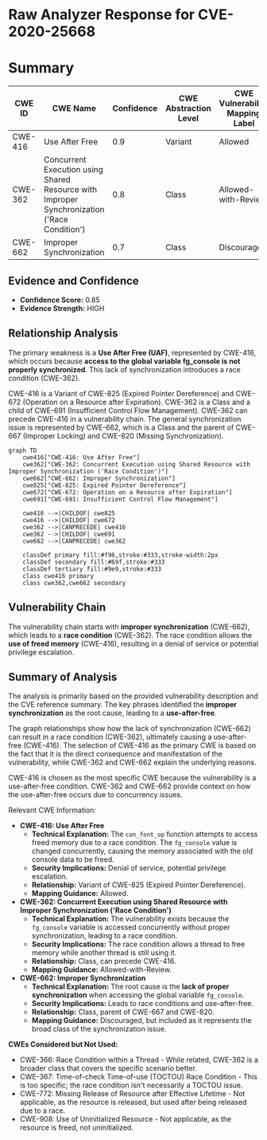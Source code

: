 # Raw Analyzer Response for CVE-2020-25668

# Summary
| CWE ID | CWE Name | Confidence | CWE Abstraction Level | CWE Vulnerability Mapping Label | CWE-Vulnerability Mapping Notes |
|---|---|---|---|---|---|
| CWE-416 | Use After Free | 0.9 | Variant | Allowed | Primary CWE |
| CWE-362 | Concurrent Execution using Shared Resource with Improper Synchronization ('Race Condition') | 0.8 | Class | Allowed-with-Review | Secondary CWE |
| CWE-662 | Improper Synchronization | 0.7 | Class | Discouraged | Secondary CWE |

## Evidence and Confidence

*   **Confidence Score:** 0.85
*   **Evidence Strength:** HIGH

## Relationship Analysis
The primary weakness is a **Use After Free (UAF)**, represented by CWE-416, which occurs because **access to the global variable fg_console is not properly synchronized**. This lack of synchronization introduces a race condition (CWE-362).

CWE-416 is a Variant of CWE-825 (Expired Pointer Dereference) and CWE-672 (Operation on a Resource after Expiration). CWE-362 is a Class and a child of CWE-691 (Insufficient Control Flow Management). CWE-362 can precede CWE-416 in a vulnerability chain. The general synchronization issue is represented by CWE-662, which is a Class and the parent of CWE-667 (Improper Locking) and CWE-820 (Missing Synchronization).

```mermaid
graph TD
    cwe416["CWE-416: Use After Free"]
    cwe362["CWE-362: Concurrent Execution using Shared Resource with Improper Synchronization ('Race Condition')"]
    cwe662["CWE-662: Improper Synchronization"]
    cwe825["CWE-825: Expired Pointer Dereference"]
    cwe672["CWE-672: Operation on a Resource after Expiration"]
    cwe691["CWE-691: Insufficient Control Flow Management"]
    
    cwe416 -->|CHILDOF| cwe825
    cwe416 -->|CHILDOF| cwe672
    cwe362 -->|CANPRECEDE| cwe416
    cwe362 -->|CHILDOF| cwe691
    cwe662 -->|CANPRECEDE| cwe362
    
    classDef primary fill:#f96,stroke:#333,stroke-width:2px
    classDef secondary fill:#69f,stroke:#333
    classDef tertiary fill:#9e9,stroke:#333
    class cwe416 primary
    class cwe362,cwe662 secondary
```

## Vulnerability Chain
The vulnerability chain starts with **improper synchronization** (CWE-662), which leads to a **race condition** (CWE-362). The race condition allows the **use of freed memory** (CWE-416), resulting in a denial of service or potential privilege escalation.

## Summary of Analysis
The analysis is primarily based on the provided vulnerability description and the CVE reference summary. The key phrases identified the **improper synchronization** as the root cause, leading to a **use-after-free**.

The graph relationships show how the lack of synchronization (CWE-662) can result in a race condition (CWE-362), ultimately causing a use-after-free (CWE-416). The selection of CWE-416 as the primary CWE is based on the fact that it is the direct consequence and manifestation of the vulnerability, while CWE-362 and CWE-662 explain the underlying reasons.

CWE-416 is chosen as the most specific CWE because the vulnerability is a use-after-free condition. CWE-362 and CWE-662 provide context on how the use-after-free occurs due to concurrency issues.

Relevant CWE Information:

*   **CWE-416: Use After Free**
    *   **Technical Explanation:** The `con_font_op` function attempts to access freed memory due to a race condition. The `fg_console` value is changed concurrently, causing the memory associated with the old console data to be freed.
    *   **Security Implications:** Denial of service, potential privilege escalation.
    *   **Relationship:** Variant of CWE-825 (Expired Pointer Dereference).
    *   **Mapping Guidance:** Allowed.
*   **CWE-362: Concurrent Execution using Shared Resource with Improper Synchronization ('Race Condition')**
    *   **Technical Explanation:** The vulnerability exists because the `fg_console` variable is accessed concurrently without proper synchronization, leading to a race condition.
    *   **Security Implications:** The race condition allows a thread to free memory while another thread is still using it.
    *   **Relationship:** Class, can precede CWE-416.
    *   **Mapping Guidance:** Allowed-with-Review.
*   **CWE-662: Improper Synchronization**
    *   **Technical Explanation:** The root cause is the **lack of proper synchronization** when accessing the global variable `fg_console`.
    *   **Security Implications:** Leads to race conditions and use-after-free.
    *   **Relationship:** Class, parent of CWE-667 and CWE-820.
    *   **Mapping Guidance:** Discouraged, but included as it represents the broad class of the synchronization issue.

**CWEs Considered but Not Used:**

*   CWE-366: Race Condition within a Thread - While related, CWE-362 is a broader class that covers the specific scenario better.
*   CWE-367: Time-of-check Time-of-use (TOCTOU) Race Condition - This is too specific; the race condition isn't necessarily a TOCTOU issue.
*   CWE-772: Missing Release of Resource after Effective Lifetime - Not applicable, as the resource is released, but used after being released due to a race.
*   CWE-908: Use of Uninitialized Resource - Not applicable, as the resource is freed, not uninitialized.